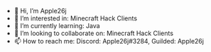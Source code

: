 - 👋 Hi, I’m Apple26j
- 👀 I’m interested in: Minecraft Hack Clients
- 🌱 I’m currently learning: Java
- 💞️ I’m looking to collaborate on: Minecraft Hack Clients
- 📫 How to reach me: Discord: Apple26j#3284, Guilded: Apple26j
